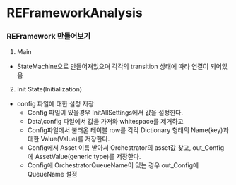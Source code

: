 # REFrameworkAnalysis

### REFramework 만들어보기

1. Main 
- StateMachine으로 만들어져있으며 각각의 transition 상태에 따라 연결이 되어있음

2. Init State(Initialization)
- config 파일에 대한 설정 저장 
  - Config 파일이 있을경우 InitAllSettings에서 값을 설정한다. 
  - Data\config 파일에서 값을 가져와 whitespace를 제거하고 
  - Config파일에서 불러온 테이블 row를 각각 Dictionary 형태의 Name(key)과 대한 Value(Value)를 저장한다.
  - Config에서 Asset 이름 받아서 Orchestrator의 asset값 찾고, out_Config 에 AssetValue(generic type)를 저장한다.
  - Config에 OrchestratorQueueName이 있는 경우 out_Config에 QueueName 설정
  
  
  
  
  
  
